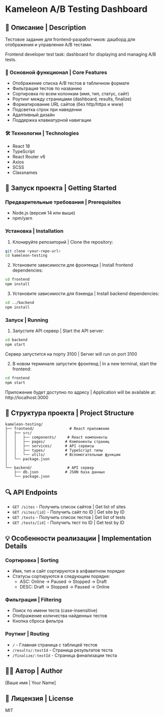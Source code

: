 # Kameleon A/B Testing Dashboard

## 📝 Описание | Description

Тестовое задание для frontend-разработчиков: дашборд для отображения и управления A/B тестами.

Frontend developer test task: dashboard for displaying and managing A/B tests.

### 🎯 Основной функционал | Core Features

- Отображение списка A/B тестов в табличном формате
- Фильтрация тестов по названию
- Сортировка по всем колонкам (имя, тип, статус, сайт)
- Роутинг между страницами (dashboard, results, finalize)
- Форматирование URL сайтов (без http/https и www)
- Подсветка строк при наведении
- Адаптивный дизайн
- Поддержка клавиатурной навигации

### 🛠 Технологии | Technologies

- React 18
- TypeScript
- React Router v6
- Axios
- SCSS
- Classnames

## 🚀 Запуск проекта | Getting Started

### Предварительные требования | Prerequisites

- Node.js (версия 14 или выше)
- npm/yarn

### Установка | Installation

1. Клонируйте репозиторий | Clone the repository:

```bash
git clone <your-repo-url>
cd kameleon-testing
```

2. Установите зависимости для фронтенда | Install frontend dependencies:

```bash
cd frontend
npm install
```

3. Установите зависимости для бэкенда | Install backend dependencies:

```bash
cd ../backend
npm install
```

### Запуск | Running

1. Запустите API сервер | Start the API server:

```bash
cd backend
npm start
```

Сервер запустится на порту 3100 | Server will run on port 3100

2. В новом терминале запустите фронтенд | In a new terminal, start the frontend:

```bash
cd frontend
npm start
```

Приложение будет доступно по адресу | Application will be available at: http://localhost:3000

## 📁 Структура проекта | Project Structure

```
kameleon-testing/
├── frontend/                # React приложение
│   ├── src/
│   │   ├── components/     # React компоненты
│   │   ├── pages/         # Компоненты страниц
│   │   ├── services/      # API сервисы
│   │   ├── types/         # TypeScript типы
│   │   └── utils/         # Вспомогательные функции
│   └── package.json
│
└── backend/                # API сервер
    ├── db.json            # JSON база данных
    └── package.json
```

## 🔍 API Endpoints

- `GET /sites` - Получить список сайтов | Get list of sites
- `GET /sites/[id]` - Получить сайт по ID | Get site by ID
- `GET /tests` - Получить список тестов | Get list of tests
- `GET /tests/[id]` - Получить тест по ID | Get test by ID

## 💡 Особенности реализации | Implementation Details

### Сортировка | Sorting

- Имя, тип и сайт сортируются в алфавитном порядке
- Статусы сортируются в следующем порядке:
  - ASC: Online → Paused → Stopped → Draft
  - DESC: Draft → Stopped → Paused → Online

### Фильтрация | Filtering

- Поиск по имени теста (case-insensitive)
- Отображение количества найденных тестов
- Кнопка сброса фильтра

### Роутинг | Routing

- `/` - Главная страница с таблицей тестов
- `/results/:testId` - Страница результатов теста
- `/finalize/:testId` - Страница финализации теста

## 👨‍💻 Автор | Author

[Ваше имя | Your Name]

## 📄 Лицензия | License

MIT
